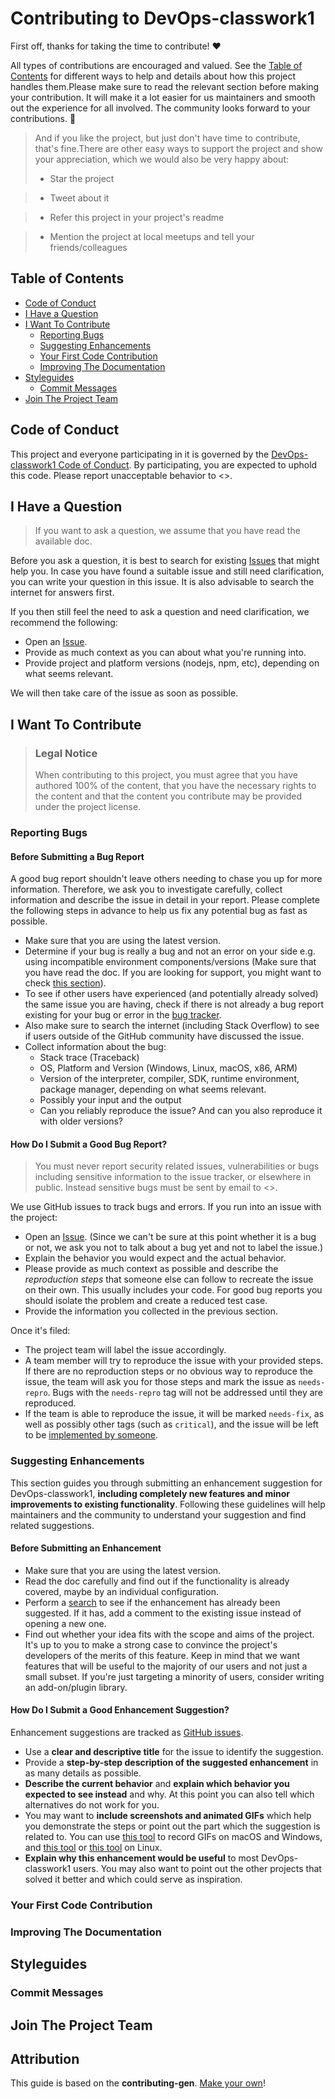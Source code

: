 <!-- omit in toc -->
# Contributing to DevOps-classwork1

First off, thanks for taking the time to contribute! ❤️

All types of contributions are encouraged and valued.
See the [Table of Contents](#table-of-contents)
for different ways to help and details about how this
project handles them.Please make sure to read the relevant
section before making your contribution. It will make it a
lot easier for us maintainers and smooth out the experience
for all involved. The community looks forward
to your contributions. 🎉

> And if you like the project, but just don't have time to
contribute, that's fine.There are other easy ways to support
the project and show your appreciation, which we would also be very happy about:
> - Star the project

> - Tweet about it

> - Refer this project in your project's readme

> - Mention the project at local meetups and tell your friends/colleagues


<!-- omit in toc -->
## Table of Contents

- [Code of Conduct](#code-of-conduct)
- [I Have a Question](#i-have-a-question)
- [I Want To Contribute](#i-want-to-contribute)
  - [Reporting Bugs](#reporting-bugs)
  - [Suggesting Enhancements](#suggesting-enhancements)
  - [Your First Code Contribution](#your-first-code-contribution)
  - [Improving The Documentation](#improving-the-documentation)
- [Styleguides](#styleguides)
  - [Commit Messages](#commit-messages)
- [Join The Project Team](#join-the-project-team)

## Code of Conduct

This project and everyone participating in it is governed by the
[DevOps-classwork1 Code of Conduct](https://github.com/KaterinaZaharieva/DevOps-classwork1blob/master/CODE_OF_CONDUCT.md).
By participating, you are expected to uphold this code. Please report
unacceptable behavior to <>.

## I Have a Question

> If you want to ask a question, we assume that you have read the available doc.

Before you ask a question, it is best to search for existing
[Issues](https://github.com/KaterinaZaharieva/DevOps-classwork1/issues)
that might help you. In case you have found a suitable issue and
still need clarification, you can write your question in this issue.
It is also advisable to search the internet for answers first.

If you then still feel the need to ask a question and need clarification,
we recommend the following:

- Open an [Issue](https://github.com/KaterinaZaharieva/DevOps-classwork1/issues/new).
- Provide as much context as you can about what you're running into.
- Provide project and platform versions (nodejs, npm, etc),
depending on what seems relevant.

We will then take care of the issue as soon as possible.

<!--
You might want to create a separate issue tag for questions and include
it in this description. People should then tag their issues accordingly.

Depending on how large the project is, you may want to outsource the
questioning, e.g. to Stack Overflow or Gitter. You may add additional
contact and information possibilities:
- IRC
- Slack
- Gitter
- Stack Overflow tag
- Blog
- FAQ
- Roadmap
- E-Mail List
- Forum
-->

## I Want To Contribute

> ### Legal Notice <!-- omit in toc -->
>
> When contributing to this project, you must agree that you have
>  authored 100% of the content, that you have the necessary rights
>  to the content and that the content you contribute may be provided
>  under the project license.

### Reporting Bugs

<!-- omit in toc -->
#### Before Submitting a Bug Report

A good bug report shouldn't leave others needing to chase you 
up for more information. Therefore, we ask you to investigate
carefully, collect information and describe the issue in
detail in your report. Please complete the following steps
in advance to help us fix any potential bug as fast as possible.

- Make sure that you are using the latest version.
- Determine if your bug is really a bug and not
an error on your side e.g. using incompatible
environment components/versions
(Make sure that you have read the doc. If you are looking
for support, you might want to check [this section](#i-have-a-question)).
- To see if other users have experienced
(and potentially already solved) the same issue you are having,
check if there is not already a bug report existing for your bug or error in
the [bug tracker](https://github.com/KaterinaZaharieva/DevOps-classwork1issues?q=label%3Abug).
- Also make sure to search the internet
(including Stack Overflow) to see if users outside of
the GitHub community have discussed the issue.
- Collect information about the bug:
  - Stack trace (Traceback)
  - OS, Platform and Version (Windows, Linux, macOS, x86, ARM)
  - Version of the interpreter, compiler, SDK, runtime environment, package manager, depending on what seems relevant.
  - Possibly your input and the output
  - Can you reliably reproduce the issue? And can you also reproduce it with older versions?

<!-- omit in toc -->
#### How Do I Submit a Good Bug Report?

> You must never report security related issues, vulnerabilities or bugs including sensitive information
>  to the issue tracker, or elsewhere in public. Instead sensitive bugs must be sent by email to <>.
<!-- You may add a PGP key to allow the messages to be sent encrypted as well. -->

We use GitHub issues to track bugs and errors. If you run into an issue with the project:

- Open an [Issue](https://github.com/KaterinaZaharieva/DevOps-classwork1/issues/new).
(Since we can't be sure at this point whether it is a bug or not, we ask you not to
talk about a bug yet and not to label the issue.)
- Explain the behavior you would expect and the actual behavior.
- Please provide as much context as possible and describe the *reproduction steps*
that someone else can follow to recreate the issue on their own. This usually includes your code.
For good bug reports you should isolate the problem and create a reduced test case.
- Provide the information you collected in the previous section.

Once it's filed:

- The project team will label the issue accordingly.
- A team member will try to reproduce the issue with your provided steps. If there are no reproduction
steps or no obvious way to reproduce the issue, the team will ask you for those steps and mark the issue
as `needs-repro`. Bugs with the `needs-repro` tag will not be addressed until they are reproduced.
- If the team is able to reproduce the issue, it will be marked `needs-fix`, as well as possibly other
tags (such as `critical`), and the issue will be left to be [implemented by someone](#your-first-code-contribution).

<!-- You might want to create an issue template for bugs and errors
that can be used as a guide and that defines the structure of the
information to be included. If you do so, reference it here in the description. -->

### Suggesting Enhancements

This section guides you through submitting an 
enhancement suggestion for DevOps-classwork1, **including completely new features 
and minor improvements to existing functionality**.
Following these guidelines will help maintainers 
and the community to understand your
suggestion and find related suggestions.

<!-- omit in toc -->
#### Before Submitting an Enhancement

- Make sure that you are using the latest version.
- Read the doc carefully and find out if the functionality is already
covered, maybe by an individual configuration.
- Perform a [search](https://github.com/KaterinaZaharieva/DevOps-classwork1/issues) to
see if the enhancement has already been suggested. If it has, add a comment to the existing
issue instead of opening a new one.
- Find out whether your idea fits with the scope and aims of the project. It's up to you to
make a strong case to convince the project's developers of the merits of this feature. Keep
in mind that we want features that will be useful to the majority of our users and not just
a small subset. If you're just targeting a minority of users, consider writing an add-on/plugin library.

<!-- omit in toc -->
#### How Do I Submit a Good Enhancement Suggestion?

Enhancement suggestions are tracked as [GitHub issues](https://github.com/KaterinaZaharieva/DevOps-classwork1/issues).

- Use a **clear and descriptive title** for the issue to identify the suggestion.
- Provide a **step-by-step description of the suggested enhancement** in
as many details as possible.
- **Describe the current behavior** and **explain which behavior you expected to see instead**
and why. At this point you can also tell which alternatives do not work for you.
- You may want to **include screenshots and animated GIFs** which help you demonstrate
the steps or point out the part which the suggestion is related to.
You can use [this tool](https://www.cockos.com/licecap/) to record GIFs on macOS and Windows,
and [this tool](https://github.com/colinkeenan/silentcast) or
[this tool](https://github.com/GNOME/byzanz) on Linux. <!-- this should only be included if the project has a GUI -->
- **Explain why this enhancement would be useful** to most DevOps-classwork1 users.
You may also want to point out the other projects that solved it better and which
could serve as inspiration.

<!-- You might want to create an issue template for enhancement 
suggestions that can be used as a guide and that defines the structure of the 
information to be included. If you do so, reference it here in the description. -->

### Your First Code Contribution

<!-- TODO
include Setup of env, IDE and typical getting started instructions?

-->

### Improving The Documentation

<!-- TODO
Updating, improving and correcting the documentation

-->

## Styleguides

### Commit Messages

<!-- TODO

-->

## Join The Project Team

<!-- TODO -->

<!-- omit in toc -->
## Attribution

This guide is based on the **contributing-gen**. 
[Make your own](https://github.com/bttger/contributing-gen)!
